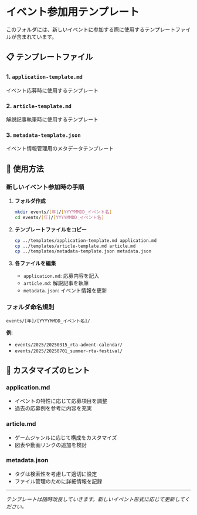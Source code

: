 # イベント参加用テンプレート

このフォルダには、新しいイベントに参加する際に使用するテンプレートファイルが含まれています。

## 📋 テンプレートファイル

### 1. `application-template.md`
イベント応募時に使用するテンプレート

### 2. `article-template.md`
解説記事執筆時に使用するテンプレート

### 3. `metadata-template.json`
イベント情報管理用のメタデータテンプレート

## 🚀 使用方法

### 新しいイベント参加時の手順

1. **フォルダ作成**
   ```bash
   mkdir events/[年]/[YYYYMMDD_イベント名]
   cd events/[年]/[YYYYMMDD_イベント名]
   ```

2. **テンプレートファイルをコピー**
   ```bash
   cp ../templates/application-template.md application.md
   cp ../templates/article-template.md article.md
   cp ../templates/metadata-template.json metadata.json
   ```

3. **各ファイルを編集**
   - `application.md`: 応募内容を記入
   - `article.md`: 解説記事を執筆
   - `metadata.json`: イベント情報を更新

### フォルダ命名規則
```
events/[年]/[YYYYMMDD_イベント名]/
```

**例**:
- `events/2025/20250315_rta-advent-calendar/`
- `events/2025/20250701_summer-rta-festival/`

## 📝 カスタマイズのヒント

### application.md
- イベントの特性に応じて応募項目を調整
- 過去の応募例を参考に内容を充実

### article.md
- ゲームジャンルに応じて構成をカスタマイズ
- 図表や動画リンクの追加を検討

### metadata.json
- タグは検索性を考慮して適切に設定
- ファイル管理のために詳細情報を記録

---

*テンプレートは随時改良していきます。新しいイベント形式に応じて更新してください。*